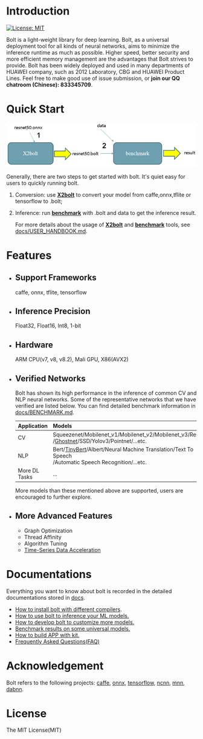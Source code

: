 # Introduction

[![License: MIT](https://img.shields.io/badge/License-MIT-yellow.svg)](https://opensource.org/licenses/MIT)

Bolt is a light-weight library for deep learning. Bolt, as a universal deployment tool for all kinds of neural networks, aims to minimize the inference runtime as much as possible. Higher speed, better security and more efficient memory management are the advantages that Bolt strives to provide. Bolt has been widely deployed and used in many departments of HUAWEI company, such as 2012 Laboratory, CBG and HUAWEI Product Lines. Feel free to make good use of issue submission, or **join our QQ chatroom (Chinese): 833345709**.

# Quick Start

![](docs/images/QuickStart.PNG)

Generally, there are two steps to get started with bolt. It's quiet easy for users to quickly running bolt.

1. Conversion: use **[X2bolt](../model_tools/tools/X2bolt/X2bolt.cpp)** to convert your model from caffe,onnx,tflite or tensorflow to .bolt;

2. Inference: run **[benchmark](../inference/examples/benchmark/benchmark.cpp)** with .bolt and data to get the inference result. 

   For more details about the usage of [**X2bolt**](model_tools/tools/X2bolt/X2bolt.cpp) and [**benchmark**](inference/examples/benchmark/benchmark.cpp) tools,  see [docs/USER_HANDBOOK.md](docs/USER_HANDBOOK.md). 

# Features

- ## Support Frameworks

  caffe, onnx, tflite, tensorflow
  
- ## Inference Precision

  Float32, Float16, Int8, 1-bit
  
- ## Hardware

  ARM CPU(v7, v8, v8.2),  Mali GPU, X86(AVX2)
  
- ## Verified Networks

  Bolt has shown its high performance in the inference of common CV and NLP neural networks. Some of the representative networks that we have verified are listed below. You can find detailed benchmark information in [docs/BENCHMARK.md](docs/BENCHMARK.md).

  | Application   | Models                                                       |
  | ------------- | ------------------------------------------------------------ |
  | CV            | Squeezenet/Mobilenet_v1/Mobilenet_v2/Mobilenet_v3/Resnet50<br />/[Ghostnet]()/SSD/Yolov3/Pointnet/...etc. |
  | NLP           | Bert/[TinyBert]()/Albert/Neural Machine Translation/Text To Speech<br />/Automatic Speech Recognition/...etc. |
  | More DL Tasks | ...                                                          |

  More models than these mentioned above are supported,  users are encouraged to further explore.

- ## More Advanced Features

  - Graph Optimization
  - Thread Affinity
  - Algorithm Tuning
  - [Time-Series Data Acceleration](docs/USER_HANDBOOK.md#time-series-data-acceleration)

# Documentations

Everything you want to know about bolt is recorded in the detailed documentations stored in [docs](docs).

- [How to install bolt with different compilers](docs/INSTALL.md).
- [How to use bolt to inference your ML models.](docs/USER_HANDBOOK.md)
- [How to develop bolt to customize more models.](docs/DEVELOPER.md)
- [Benchmark results on some universal models.](docs/BENCHMARK.md)
- [How to build APP with kit.](docs/KIT.md)
- [Frequently Asked Questions(FAQ)](docs/FAQ.md)

# Acknowledgement

Bolt refers to the following projects: [caffe](https://github.com/BVLC/caffe), [onnx](https://github.com/onnx/onnx), [tensorflow](https://github.com/tensorflow/tensorflow), [ncnn](https://github.com/Tencent/ncnn), [mnn](https://github.com/alibaba/MNN), [dabnn](https://github.com/JDAI-CV/dabnn).

# License

The MIT License(MIT)
